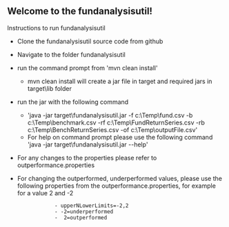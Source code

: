 Welcome to the fundanalysisutil!
-----------------------------------------------------------------------
Instructions to run fundanalysisutil

*  Clone the fundanalysisutil source code from github
*  Navigate to the folder fundanalysisutil
*  run the command prompt from 'mvn clean install'
    - mvn clean install will create a jar file in target and required jars in target\lib folder
*  run the jar with the following command
    - 'java -jar target\fundanalysisutil.jar -f c:\Temp\fund.csv -b c:\Temp\benchmark.csv -rf c:\Temp\FundReturnSeries.csv -rb c:\Temp\BenchReturnSeries.csv -of c:\Temp\outputFile.csv'
    - For help on command prompt please use the following command 'java -jar target\fundanalysisutil.jar --help'
*  For any changes to the properties please refer to outperformance.properties
*  For changing the outperformed, underperformed values, please use the following properties from the outperformance.properties, for example for a value 2 and -2

                   - upperNLowerLimits=-2,2
                   - -2=underperformed
                   -  2=outperformed


